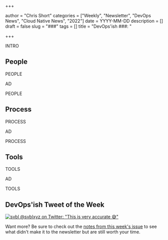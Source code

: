 +++

author = "Chris Short"
categories = ["Weekly", "Newsletter", "DevOps News", "Cloud Native News", "2022"]
date = YYYY-MM-DD
description = []
draft = false
slug = "###"
tags = []
title = "DevOps'ish ###: "

+++

INTRO

## People

PEOPLE

AD

PEOPLE

## Process

PROCESS

AD

PROCESS

## Tools

TOOLS

AD

TOOLS

## DevOps'ish Tweet of the Week

[![svbl @svblxyz on Twitter: "This is very accurate 😅"](https://shortcdn.com/devopsish/###-devopsish-tweet-of-the-week.png)](https://twitter.com/svblxyz/status/1413276163859001345)

Want more? Be sure to check out the [notes from this week's issue](https://devopsish.com/###/notes/) to see what didn't make it to the newsletter but are still worth your time.
